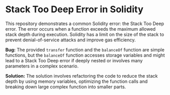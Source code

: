 # Stack Too Deep Error in Solidity

This repository demonstrates a common Solidity error: the Stack Too Deep error.  The error occurs when a function exceeds the maximum allowed stack depth during execution.  Solidity has a limit on the size of the stack to prevent denial-of-service attacks and improve gas efficiency.

**Bug:** The provided `transfer` function and the `balanceOf` function are simple functions, but the `balanceOf` function accesses storage variables and might lead to a Stack Too Deep error if deeply nested or involves many parameters in a complex scenario. 

**Solution:** The solution involves refactoring the code to reduce the stack depth by using memory variables, optimizing the function calls and breaking down large complex function into smaller parts.
